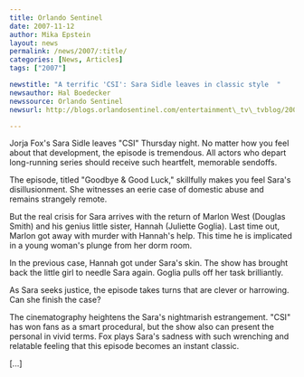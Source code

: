 ```yaml
---
title: Orlando Sentinel 
date: 2007-11-12
author: Mika Epstein
layout: news
permalink: /news/2007/:title/
categories: [News, Articles]
tags: ["2007"]

newstitle: "A terrific 'CSI': Sara Sidle leaves in classic style  "
newsauthor: Hal Boedecker  
newssource: Orlando Sentinel  
newsurl: http://blogs.orlandosentinel.com/entertainment\_tv\_tvblog/2007/11/a-terrific-csi-.html 

---
```

Jorja Fox's Sara Sidle leaves "CSI" Thursday night. No matter how you feel about that development, the episode is tremendous. All actors who depart long-running series should receive such heartfelt, memorable sendoffs.

The episode, titled "Goodbye & Good Luck," skillfully makes you feel Sara's disillusionment. She witnesses an eerie case of domestic abuse and remains strangely remote.

But the real crisis for Sara arrives with the return of Marlon West (Douglas Smith) and his genius little sister, Hannah (Juliette Goglia). Last time out, Marlon got away with murder with Hannah's help. This time he is implicated in a young woman's plunge from her dorm room.

In the previous case, Hannah got under Sara's skin. The show has brought back the little girl to needle Sara again. Goglia pulls off her task brilliantly.

As Sara seeks justice, the episode takes turns that are clever or harrowing. Can she finish the case?

The cinematography heightens the Sara's nightmarish estrangement. "CSI" has won fans as a smart procedural, but the show also can present the personal in vivid terms. Fox plays Sara's sadness with such wrenching and relatable feeling that this episode becomes an instant classic.

[...]  
